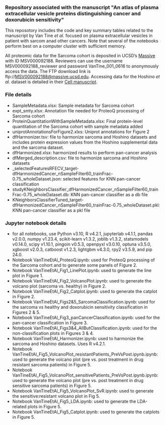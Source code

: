 ### Repository associated with the manuscript "An atlas of plasma extracellular vesicle proteins distinguishing cancer and doxorubicin sensitivity"

This reposotory includes the code and key summary tables related to the manuscript by Van Tine _et al._ focused on plasma extracellular vesicles in patient with sarcom anad other cancers. Note that several of the notebooks perform best on a computer cluster with sufficient memory.

All proteomic data for the Sarcoma cohort is deposited in UCSD’s [Massive](massive.ucsd.edu) with ID MSV000092188. Reviewers can use the username MSV000092188_reviewer and password VanTine_001_0616 to anonymously access the data. The FTP download link is ftp://MSV000092188@massive.ucsd.edu. Accessing data for the Hoshino _et al._ dataset is detailed in their [Cell manuscript](https://www.sciencedirect.com/science/article/pii/S0092867420308746?via%3Dihub).

### File details
* SampleMetadata.xlsx: Sample metadata for Sarcoma cohort
* expt_smty.xlsx: Annotation file needed for ProteoQ processing of Sarcoma cohort
* ProteinQuantitationWithSampleMetadata.xlsx: Final protein-level quantitation of the Sarcoma cohort with sample metadata added
* uniprotAnnotationsForFigure2.xlxs: Uniprot annotations for Figure 2
* dfHarmonizer.tsv: file to harmonize sarcoma and Hoshino datasets and includes protein expression values from the Hoshino supplemental data and the sarcoma dataset.
* dfHarmonized.xlsx: harmonized results to perform pan-cancer analysis
* dfMerged_description.csv: file to harmonize sarcoma and Hoshino datasets
* _selectedFeaturesRFECV_target-dfHarmonizedCancer_nSampleFilter60_trainFrac-0.75_wholeDataset.json: selected features for KNN pan-cancer classification
* studyKNeighborsClassifier_dfHarmonizedCancer_nSampleFilter60_trainFrac-0.75_wholeDataset.db: KNN pan-cancer classifier as a db file
* KNeighborsClassifierTuned_target-dfHarmonizedCancer_nSampleFilter60_trainFrac-0.75_wholeDataset.pkl: KNN pan-cancer classifier as a pkl file

### Jupyter notebook details
* for all notebooks, use Python v3.10, R v4.2.1, jupyterlab v4.1.1, pandas v2.0.0, numpy v1.23.4, scikit-learn v1.3.2, joblib v1.3.2, statsmodels v0.14.0, scipy v1.10.1, pingoin v0.5.3, openpyxl v3.0.10, optuna v3.5.0, xgboost v2.0.3, catboost v1.2.3, lightgbm v4.3.0, rpy2 v3.5.9, and pip 24.0.
* Notebook VanTineEtAl_ProteoQ.ipynb: used for ProteoQ processing of the Sarcoma cohort and to generate some panels of Figure 2.
* Notebook VanTineEtAl_Fig1_LinePlot.ipynb: used to generate the line plot in Figure 1.
* Notebook VanTineEtAl_Fig2_VolcanoPlot.ipynb: used to generate the volcano plot (sarcoma vs. healthy) in Figure 2.
* Notebook VanTineEtAl_Fig2_Catplot.ipynb: used to generate the catplot in Figure 2.
* Notebook VanTineEtAl_Figs2&5_SarcomaClassification.ipynb: used for the sarcoma vs healthy and doxorubicin sensitivity classification in Figures 2 & 5.
* Notebook VanTineEtAl_Fig3_panCancerClassification.ipynb: used for the pan-cancer classification in Figure 3.
* Notebook VanTineEtAl_Figs3&4_AllButClassification.ipynb: used for the non-classification plots in Figures 3 & 4.
* Notebook VanTineEtAl_Harmonizer.ipynb: used to harmonize the sarcoma and Hoshino datasets. Uses R v4.2.1.
* Notebook VanTineEtAl_Fig5_VolcanoPlot_resistantPatients_PreVsPost.ipynb.ipynb: used to generate the volcano plot (pre vs. post treatment in drug resistant sarcoma patients) in Figure 5.
* Notebook VanTineEtAl_Fig5_VolcanoPlot_sensitivePatients_PreVsPost.ipynb.ipynb: used to generate the volcano plot (pre vs. post treatment in drug sensitive sarcoma patients) in Figure 5.
* Notebook VanTineEtAl_Fig5_VolcanoPlot_SvR.ipynb: used to generate the sensitive:resistant volcano plot in Fig 5.
* Notebook VanTineEtAl_Fig5_LDA.ipynb: used to generate the LDA-related plots in Figure 5.
* Notebook VanTineEtAl_Fig5_Catplot.ipynb: used to generate the catplots in Figure 5.

